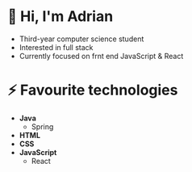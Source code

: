 # 👋 Hi, I'm Adrian

- Third-year computer science student
- Interested in full stack
- Currently focused on frnt end JavaScript & React

# ⚡️ Favourite technologies

- **Java**
  - Spring
- **HTML**
- **CSS**
- **JavaScript**
  - React
